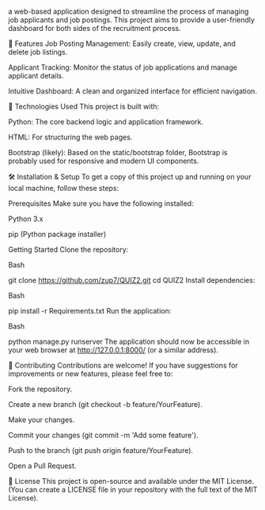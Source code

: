  a web-based application designed to streamline the process of managing job applicants and job postings. This project aims to provide a user-friendly dashboard for both sides of the recruitment process.

🌟 Features
Job Posting Management: Easily create, view, update, and delete job listings.

Applicant Tracking: Monitor the status of job applications and manage applicant details.

Intuitive Dashboard: A clean and organized interface for efficient navigation.

🚀 Technologies Used
This project is built with:

Python: The core backend logic and application framework.

HTML: For structuring the web pages.

Bootstrap (likely): Based on the static/bootstrap folder, Bootstrap is probably used for responsive and modern UI components.

🛠️ Installation & Setup
To get a copy of this project up and running on your local machine, follow these steps:

Prerequisites
Make sure you have the following installed:

Python 3.x

pip (Python package installer)

Getting Started
Clone the repository:

Bash

git clone https://github.com/zup7/QUIZ2.git
cd QUIZ2
Install dependencies:

Bash

pip install -r Requirements.txt
Run the application:

Bash

python manage.py runserver
The application should now be accessible in your web browser at http://127.0.0.1:8000/ (or a similar address).

🤝 Contributing
Contributions are welcome! If you have suggestions for improvements or new features, please feel free to:

Fork the repository.

Create a new branch (git checkout -b feature/YourFeature).

Make your changes.

Commit your changes (git commit -m 'Add some feature').

Push to the branch (git push origin feature/YourFeature).

Open a Pull Request.

📄 License
This project is open-source and available under the MIT License. (You can create a LICENSE file in your repository with the full text of the MIT License).

